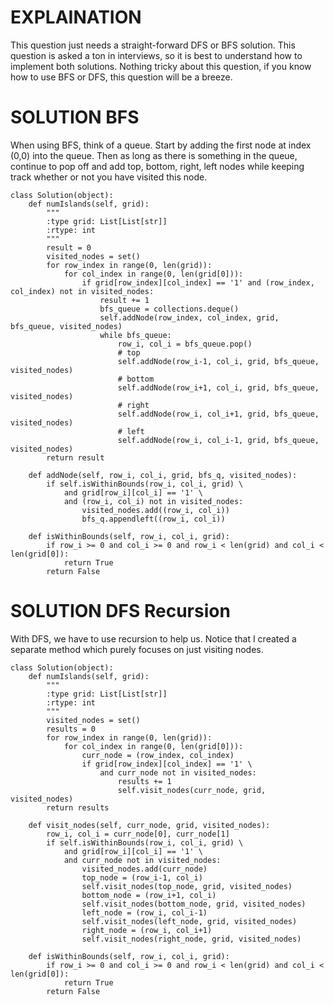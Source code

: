 # EXPLAINATION
This question just needs a straight-forward DFS or BFS solution. This question is asked a ton in interviews, so it is best to understand how to implement both solutions. Nothing tricky about this question, if you know how to use BFS or DFS, this question will be a breeze.


# SOLUTION BFS
When using BFS, think of a queue. Start by adding the first node at index (0,0) into the queue. Then as long as there is something in the queue, continue to pop off and add top, bottom, right, left nodes while keeping track whether or not you have visited this node.
```
class Solution(object):
    def numIslands(self, grid):
        """
        :type grid: List[List[str]]
        :rtype: int
        """
        result = 0
        visited_nodes = set()
        for row_index in range(0, len(grid)):
            for col_index in range(0, len(grid[0])):
                if grid[row_index][col_index] == '1' and (row_index, col_index) not in visited_nodes:
                    result += 1
                    bfs_queue = collections.deque()
                    self.addNode(row_index, col_index, grid, bfs_queue, visited_nodes)
                    while bfs_queue:
                        row_i, col_i = bfs_queue.pop()
                        # top
                        self.addNode(row_i-1, col_i, grid, bfs_queue, visited_nodes)
                        # bottom
                        self.addNode(row_i+1, col_i, grid, bfs_queue, visited_nodes)
                        # right
                        self.addNode(row_i, col_i+1, grid, bfs_queue, visited_nodes)
                        # left
                        self.addNode(row_i, col_i-1, grid, bfs_queue, visited_nodes)
        return result
    
    def addNode(self, row_i, col_i, grid, bfs_q, visited_nodes):
        if self.isWithinBounds(row_i, col_i, grid) \
            and grid[row_i][col_i] == '1' \
            and (row_i, col_i) not in visited_nodes:
                visited_nodes.add((row_i, col_i))
                bfs_q.appendleft((row_i, col_i))
    
    def isWithinBounds(self, row_i, col_i, grid):
        if row_i >= 0 and col_i >= 0 and row_i < len(grid) and col_i < len(grid[0]):
            return True
        return False
```

# SOLUTION DFS Recursion
With DFS, we have to use recursion to help us. Notice that I created a separate method which purely focuses on just visiting nodes.
```
class Solution(object):
    def numIslands(self, grid):
        """
        :type grid: List[List[str]]
        :rtype: int
        """
        visited_nodes = set()
        results = 0
        for row_index in range(0, len(grid)):
            for col_index in range(0, len(grid[0])):
                curr_node = (row_index, col_index)
                if grid[row_index][col_index] == '1' \
                    and curr_node not in visited_nodes:
                        results += 1
                        self.visit_nodes(curr_node, grid, visited_nodes)
        return results
    
    def visit_nodes(self, curr_node, grid, visited_nodes):
        row_i, col_i = curr_node[0], curr_node[1]
        if self.isWithinBounds(row_i, col_i, grid) \
            and grid[row_i][col_i] == '1' \
            and curr_node not in visited_nodes:
                visited_nodes.add(curr_node)
                top_node = (row_i-1, col_i)
                self.visit_nodes(top_node, grid, visited_nodes)
                bottom_node = (row_i+1, col_i)
                self.visit_nodes(bottom_node, grid, visited_nodes)
                left_node = (row_i, col_i-1)
                self.visit_nodes(left_node, grid, visited_nodes)
                right_node = (row_i, col_i+1)
                self.visit_nodes(right_node, grid, visited_nodes)
    
    def isWithinBounds(self, row_i, col_i, grid):
        if row_i >= 0 and col_i >= 0 and row_i < len(grid) and col_i < len(grid[0]):
            return True
        return False
```
